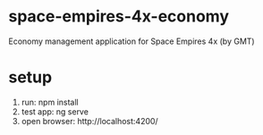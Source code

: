 # space-empires-4x-economy
Economy management application for Space Empires 4x (by GMT)

# setup
1. run: npm install
2. test app: ng serve
3. open browser: http://localhost:4200/
